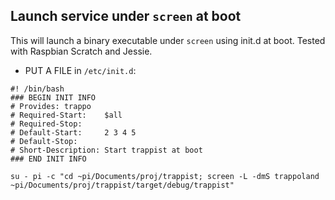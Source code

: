 
## Launch service under `screen` at boot

This will launch a binary executable under `screen` using init.d at boot. 
Tested with Raspbian Scratch and Jessie.

- PUT A FILE in `/etc/init.d`:

```
#! /bin/bash
### BEGIN INIT INFO
# Provides: trappo
# Required-Start:    $all
# Required-Stop:
# Default-Start:     2 3 4 5
# Default-Stop:
# Short-Description: Start trappist at boot
### END INIT INFO

su - pi -c "cd ~pi/Documents/proj/trappist; screen -L -dmS trappoland ~pi/Documents/proj/trappist/target/debug/trappist"
```
